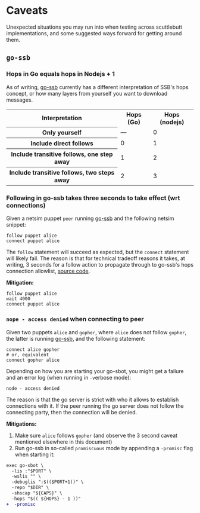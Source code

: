 # Caveats
Unexpected situations you may run into when testing across scuttlebutt implementations, and
some suggested ways forward for getting around them.

## `go-ssb`
### Hops in Go equals hops in Nodejs + 1 
As of writing, [go-ssb](https://github.com/cryptoscope/ssb) currently has a different
interpretation of SSB's hops concept, or how many layers from yourself you want to
download messages.

<table>
<tr>
<th>Interpretation</th>
<th>Hops (Go)</th>
<th>Hops (nodejs)</th>
</tr>
<tr>
<th>Only yourself</th>
<td>—</td>
<td> 0 </td>
</tr>
<tr>
<th>Include direct follows</th>
<td>0</td>
<td>1</td>
</tr>
<tr>
<th>Include transitive follows, one step away</th>
<td>1</td>
<td>2</td>
</tr>
<th>Include transitive follows, two steps away</th>
<td>2</td>
<td>3</td>
</tr>
</table>

### Following in go-ssb takes three seconds to take effect (wrt connections)
Given a netsim puppet `peer` running [go-ssb](https://github.com/cryptoscope/ssb) and the following netsim snippet:

```
follow puppet alice
connect puppet alice
```

The `follow` statement will succeed as expected, but the `connect` statement will likely fail.
The reason is that for technical tradeoff reasons it takes, at writing, 3 seconds for a follow
action to propagate through to go-ssb's hops connection allowlist, [source
code](https://github.com/cryptoscope/ssb/blob/80b8875e81408101f83c24eb83ec620037e68f77/sbot/replicate.go#L73).

**Mitigation:**

```
follow puppet alice
wait 4000
connect puppet alice
```

### `nope - access denied` when connecting to peer 
Given two puppets `alice` and `gopher`, where `alice` does not follow `gopher`, the latter is running [go-ssb](https://github.com/cryptoscope/ssb), and the following statement:

```
connect alice gopher
# or, equivalent
connect gopher alice
```

Depending on how you are starting your go-sbot, you might get a failure and an error log (when
running in `-v`erbose mode):
```
node - access denied
```

The reason is that the go server is strict with who it allows to establish connections with it.
If the peer running the go server does not follow the connecting party, then the connection
will be denied.

**Mitigations:**

1. Make sure `alice` follows `gopher` (and observe the 3 second caveat mentioned elsewhere
in this document)
2. Run go-ssb in so-called `promiscuous` mode by appending a `-promisc` flag when starting it:

```diff
exec go-sbot \
  -lis :"$PORT" \
  -wslis "" \
  -debuglis ":$(($PORT+1))" \
  -repo "$DIR" \
  -shscap "${CAPS}" \
  -hops "$(( ${HOPS} - 1 ))"
+  -promisc
```

